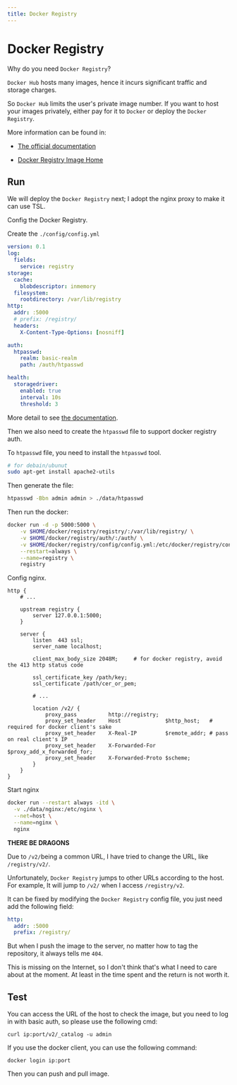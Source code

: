 ```yaml
---
title: Docker Registry 
---
```


# Docker Registry

Why do you need `Docker Registry`?

`Docker Hub` hosts many images, hence it incurs significant traffic and storage charges.

So `Docker Hub` limits the user's private image number. If you want to host your images privately, either pay for it to `Docker` or deploy the `Docker Registry`.

More information can be found in:

- [The official documentation](https://docs.docker.com/registry/)

- [Docker Registry Image Home](https://hub.docker.com/_/registry)

## Run

We will deploy the `Docker Registry` next; I adopt the nginx proxy to make it can use TSL.

Config the Docker Registry.

Create the `./config/config.yml`

```yaml
version: 0.1
log:
  fields:
    service: registry
storage:
  cache:
    blobdescriptor: inmemory
  filesystem:
    rootdirectory: /var/lib/registry
http:
  addr: :5000
  # prefix: /registry/
  headers:
    X-Content-Type-Options: [nosniff]

auth:
  htpasswd:
    realm: basic-realm
    path: /auth/htpasswd

health:
  storagedriver:
    enabled: true
    interval: 10s
    threshold: 3
```

More detail to see [the documentation](https://docs.docker.com/registry/configuration/).

Then we also need to create the `htpasswd` file to support docker registry auth.

To `htpasswd` file, you need to install the `htpasswd` tool.

```sh
# for debain/ubunut
sudo apt-get install apache2-utils
```

Then generate the file:

```sh
htpasswd -Bbn admin admin > ./data/htpasswd
```

Then run the docker:

```sh
docker run -d -p 5000:5000 \
    -v $HOME/docker/registry/registry/:/var/lib/registry/ \
    -v $HOME/docker/registry/auth/:/auth/ \
    -v $HOME/docker/registry/config/config.yml:/etc/docker/registry/config.yml \
    --restart=always \
    --name=registry \
    registry
```

Config nginx.

```nginx
http {
    # ...
    
    upstream registry {
        server 127.0.0.1:5000;
    }
    
    server {
        listen  443 ssl;
        server_name localhost;

        client_max_body_size 2048M;     # for docker registry, avoid the 413 http status code

        ssl_certificate_key /path/key;
        ssl_certificate /path/cer_or_pem;

        # ...
            
        location /v2/ {
            proxy_pass          http://registry;
            proxy_set_header    Host              $http_host;   # required for docker client's sake
            proxy_set_header    X-Real-IP         $remote_addr; # pass on real client's IP
            proxy_set_header    X-Forwarded-For   $proxy_add_x_forwarded_for;
            proxy_set_header    X-Forwarded-Proto $scheme;
        }
    }
}
```

Start nginx

```sh
docker run --restart always -itd \
  -v ./data/nginx:/etc/nginx \
  --net=host \
  --name=nginx \
  nginx
```

**THERE BE DRAGONS**

Due to `/v2/`being a common URL, I have tried to change the URL, like `/registry/v2/`.

Unfortunately, `Docker Registry` jumps to other URLs according to the host. For example, It will jump to `/v2/` when I access `/registry/v2`.

It can be fixed by modifying the `Docker Registry` config file, you just need add the following field:

```yaml
http:
  addr: :5000
  prefix: /registry/
```

But when I push the image to the server, no matter how to tag the repository, it always tells me `404`.

This is missing on the Internet, so I don't think that's what I need to care about at the moment. At least in the time spent and the return is not worth it.

## Test

You can access the URL of the host to check the image, but you need to log in with basic auth, so please use the following cmd:

```
curl ip:port/v2/_catalog -u admin
```

If you use the docker client, you can use the following command:

```
docker login ip:port
```

Then you can push and pull image.

